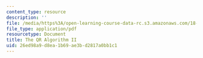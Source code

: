 ```yaml
---
content_type: resource
description: ''
file: /media/https%3A/open-learning-course-data-rc.s3.amazonaws.com/18-335j-introduction-to-numerical-methods-spring-2019/26ed98a9d8ea1b69ae3bd2817a0bb1c1_MIT18_335JS19_lec16_reading2.pdf
file_type: application/pdf
resourcetype: Document
title: The QR Algorithm II
uid: 26ed98a9-d8ea-1b69-ae3b-d2817a0bb1c1
---
```

